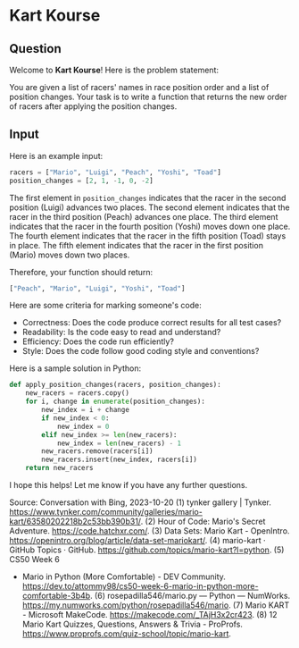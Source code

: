 # Kart Kourse

## Question

Welcome to **Kart Kourse**! Here is the problem statement:

You are given a list of racers' names in race position order and a list of
position changes. Your task is to write a function that returns the new order of
racers after applying the position changes.

## Input

Here is an example input:

```python
racers = ["Mario", "Luigi", "Peach", "Yoshi", "Toad"]
position_changes = [2, 1, -1, 0, -2]
```

The first element in `position_changes` indicates that the racer in the second
position (Luigi) advances two places. The second element indicates that the
racer in the third position (Peach) advances one place. The third element
indicates that the racer in the fourth position (Yoshi) moves down one place.
The fourth element indicates that the racer in the fifth position (Toad) stays
in place. The fifth element indicates that the racer in the first position
(Mario) moves down two places.

Therefore, your function should return:

```python
["Peach", "Mario", "Luigi", "Yoshi", "Toad"]
```

Here are some criteria for marking someone's code:

- Correctness: Does the code produce correct results for all test cases?
- Readability: Is the code easy to read and understand?
- Efficiency: Does the code run efficiently?
- Style: Does the code follow good coding style and conventions?

Here is a sample solution in Python:

```python
def apply_position_changes(racers, position_changes):
    new_racers = racers.copy()
    for i, change in enumerate(position_changes):
        new_index = i + change
        if new_index < 0:
            new_index = 0
        elif new_index >= len(new_racers):
            new_index = len(new_racers) - 1
        new_racers.remove(racers[i])
        new_racers.insert(new_index, racers[i])
    return new_racers
```

I hope this helps! Let me know if you have any further questions.

Source: Conversation with Bing, 2023-10-20 (1) tynker gallery | Tynker.
https://www.tynker.com/community/galleries/mario-kart/63580202218b2c53bb390b31/.
(2) Hour of Code: Mario's Secret Adventure. https://code.hatchxr.com/. (3) Data
Sets: Mario Kart - OpenIntro.
https://openintro.org/blog/article/data-set-mariokart/. (4) mario-kart · GitHub
Topics · GitHub. https://github.com/topics/mario-kart?l=python. (5) CS50 Week 6
- Mario in Python (More Comfortable) - DEV Community.
https://dev.to/attommy98/cs50-week-6-mario-in-python-more-comfortable-3b4b. (6)
rosepadilla546/mario.py — Python — NumWorks.
https://my.numworks.com/python/rosepadilla546/mario. (7) Mario KART - Microsoft
MakeCode. https://makecode.com/_TAjH3x2cr423. (8) 12 Mario Kart Quizzes,
Questions, Answers & Trivia - ProProfs.
https://www.proprofs.com/quiz-school/topic/mario-kart.